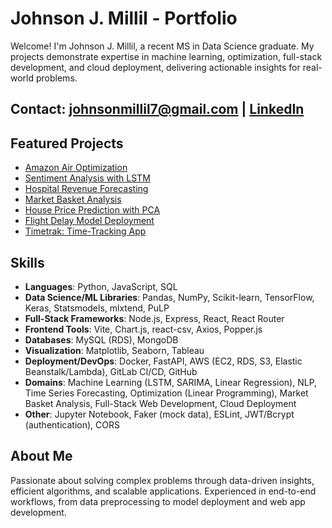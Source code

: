# Johnson J. Millil - Portfolio

Welcome! I'm Johnson J. Millil, a recent MS in Data Science graduate. My projects demonstrate expertise in machine learning, optimization, full-stack development, and cloud deployment, delivering actionable insights for real-world problems. 

## Contact: johnsonmillil7@gmail.com | [LinkedIn](https://www.linkedin.com/in/johnson-millil-28ba60245/)

## Featured Projects
- [Amazon Air Optimization](#amazon-air-optimization)
- [Sentiment Analysis with LSTM](#sentiment-analysis)
- [Hospital Revenue Forecasting](#time-series-forecasting)
- [Market Basket Analysis](#market-basket-analysis)
- [House Price Prediction with PCA](#pca-linear-regression)
- [Flight Delay Model Deployment](#ml-deployment)
- [Timetrak: Time-Tracking App](#timetrak)

## Skills
- **Languages**: Python, JavaScript, SQL
- **Data Science/ML Libraries**: Pandas, NumPy, Scikit-learn, TensorFlow, Keras, Statsmodels, mlxtend, PuLP
- **Full-Stack Frameworks**: Node.js, Express, React, React Router
- **Frontend Tools**: Vite, Chart.js, react-csv, Axios, Popper.js
- **Databases**: MySQL (RDS), MongoDB
- **Visualization**: Matplotlib, Seaborn, Tableau
- **Deployment/DevOps**: Docker, FastAPI, AWS (EC2, RDS, S3, Elastic Beanstalk/Lambda), GitLab CI/CD, GitHub
- **Domains**: Machine Learning (LSTM, SARIMA, Linear Regression), NLP, Time Series Forecasting, Optimization (Linear Programming), Market Basket Analysis, Full-Stack Web Development, Cloud Deployment
- **Other**: Jupyter Notebook, Faker (mock data), ESLint, JWT/Bcrypt (authentication), CORS

## About Me
Passionate about solving complex problems through data-driven insights, efficient algorithms, and scalable applications. Experienced in end-to-end workflows, from data preprocessing to model deployment and web app development.
